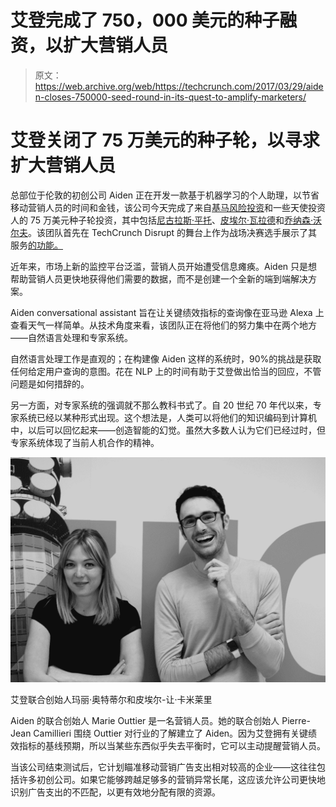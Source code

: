 # 艾登完成了 750，000 美元的种子融资，以扩大营销人员 

> 原文：<https://web.archive.org/web/https://techcrunch.com/2017/03/29/aiden-closes-750000-seed-round-in-its-quest-to-amplify-marketers/>

# 艾登关闭了 75 万美元的种子轮，以寻求扩大营销人员

总部位于伦敦的初创公司 Aiden 正在开发一款基于机器学习的个人助理，以节省移动营销人员的时间和金钱，该公司今天完成了来自[基马风险投资](https://web.archive.org/web/20221209001049/http://www.kimaventures.com/)和一些天使投资人的 75 万美元种子轮投资，其中包括[尼古拉斯·平托](https://web.archive.org/web/20221209001049/https://www.crunchbase.com/person/nicolas-pinto)、[皮埃尔·瓦拉德](https://web.archive.org/web/20221209001049/https://www.crunchbase.com/person/pierre-valade#/entity)和[乔纳森·沃尔夫](https://web.archive.org/web/20221209001049/https://www.crunchbase.com/person/jonathan-wolf-2#/entity)。该团队首先在 TechCrunch Disrupt 的舞台上作为战场决赛选手展示了其服务[的功能。](https://web.archive.org/web/20221209001049/https://beta.techcrunch.com/2016/12/05/meet-aiden-your-new-ai-coworker/)

近年来，市场上新的监控平台泛滥，营销人员开始遭受信息瘫痪。Aiden 只是想帮助营销人员更快地获得他们需要的数据，而不是创建一个全新的端到端解决方案。

Aiden conversational assistant 旨在让关键绩效指标的查询像在亚马逊 Alexa 上查看天气一样简单。从技术角度来看，该团队正在将他们的努力集中在两个地方——自然语言处理和专家系统。

自然语言处理工作是直观的；在构建像 Aiden 这样的系统时，90%的挑战是获取任何给定用户查询的意图。花在 NLP 上的时间有助于艾登做出恰当的回应，不管问题是如何措辞的。

另一方面，对专家系统的强调就不那么教科书式了。自 20 世纪 70 年代以来，专家系统已经以某种形式出现。这个想法是，人类可以将他们的知识编码到计算机中，以后可以回忆起来——创造智能的幻觉。虽然大多数人认为它们已经过时，但专家系统体现了当前人机合作的精神。

![](img/8d37ba389a44908b70dff42cb8c8654a.png)

艾登联合创始人玛丽·奥特蒂尔和皮埃尔-让·卡米莱里

Aiden 的联合创始人 Marie Outtier 是一名营销人员。她的联合创始人 Pierre-Jean Camillieri 围绕 Outtier 对行业的了解建立了 Aiden。因为艾登拥有关键绩效指标的基线预期，所以当某些东西似乎失去平衡时，它可以主动提醒营销人员。

当该公司结束测试后，它计划瞄准移动营销广告支出相对较高的企业——这往往包括许多初创公司。如果它能够跨越足够多的营销异常长尾，这应该允许公司更快地识别广告支出的不匹配，以更有效地分配有限的资源。
